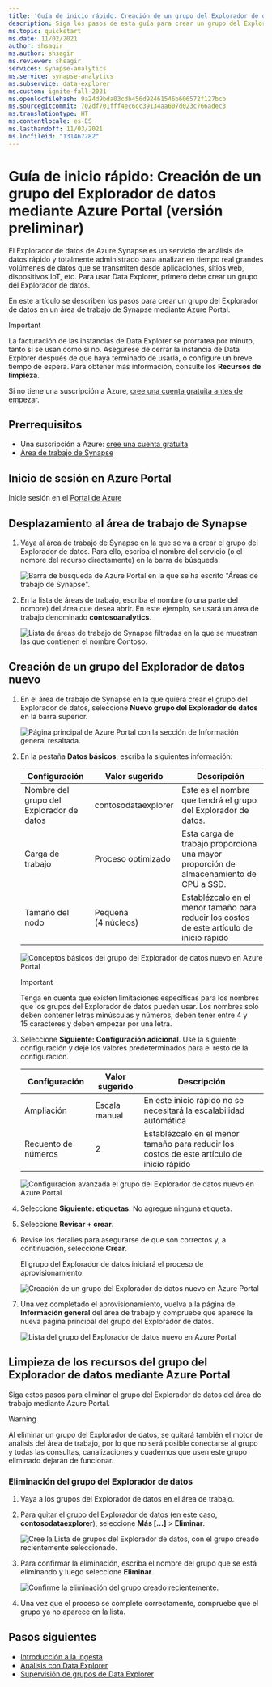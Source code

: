 ```yaml
---
title: 'Guía de inicio rápido: Creación de un grupo del Explorador de datos mediante Azure Portal (versión preliminar)'
description: Siga los pasos de esta guía para crear un grupo del Explorador de datos mediante Azure Portal.
ms.topic: quickstart
ms.date: 11/02/2021
author: shsagir
ms.author: shsagir
ms.reviewer: shsagir
services: synapse-analytics
ms.service: synapse-analytics
ms.subservice: data-explorer
ms.custom: ignite-fall-2021
ms.openlocfilehash: 9a24d9bda03cdb456d92461546b606572f127bcb
ms.sourcegitcommit: 702df701fff4ec6cc39134aa607d023c766adec3
ms.translationtype: HT
ms.contentlocale: es-ES
ms.lasthandoff: 11/03/2021
ms.locfileid: "131467282"
---
```

# <a name="quickstart-create-a-data-explorer-pool-using-the-azure-portal-preview"></a>Guía de inicio rápido: Creación de un grupo del Explorador de datos mediante Azure Portal (versión preliminar)

El Explorador de datos de Azure Synapse es un servicio de análisis de datos rápido y totalmente administrado para analizar en tiempo real grandes volúmenes de datos que se transmiten desde aplicaciones, sitios web, dispositivos IoT, etc. Para usar Data Explorer, primero debe crear un grupo del Explorador de datos.

En este artículo se describen los pasos para crear un grupo del Explorador de datos en un área de trabajo de Synapse mediante Azure Portal.

> [!IMPORTANT]
> La facturación de las instancias de Data Explorer se prorratea por minuto, tanto si se usan como si no. Asegúrese de cerrar la instancia de Data Explorer después de que haya terminado de usarla, o configure un breve tiempo de espera. Para obtener más información, consulte los **Recursos de limpieza**.

Si no tiene una suscripción a Azure, [cree una cuenta gratuita antes de empezar](https://azure.microsoft.com/free/).

## <a name="prerequisites"></a>Prerrequisitos

- Una suscripción a Azure: [cree una cuenta gratuita](https://azure.microsoft.com/free/)
- [Área de trabajo de Synapse](../quickstart-create-workspace.md)

## <a name="sign-in-to-the-azure-portal"></a>Inicio de sesión en Azure Portal

Inicie sesión en el [Portal de Azure](https://portal.azure.com/)

## <a name="navigate-to-the-synapse-workspace"></a>Desplazamiento al área de trabajo de Synapse

1. Vaya al área de trabajo de Synapse en la que se va a crear el grupo del Explorador de datos. Para ello, escriba el nombre del servicio (o el nombre del recurso directamente) en la barra de búsqueda.

    ![Barra de búsqueda de Azure Portal en la que se ha escrito "Áreas de trabajo de Synapse".](../media/quickstart-create-sql-pool/create-sql-pool-00a.png)

1. En la lista de áreas de trabajo, escriba el nombre (o una parte del nombre) del área que desea abrir. En este ejemplo, se usará un área de trabajo denominado **contosoanalytics**.

    ![Lista de áreas de trabajo de Synapse filtradas en la que se muestran las que contienen el nombre Contoso.](../media/quickstart-create-sql-pool/create-sql-pool-00b.png)

## <a name="create-a-new-data-explorer-pool"></a>Creación de un grupo del Explorador de datos nuevo

1. En el área de trabajo de Synapse en la que quiera crear el grupo del Explorador de datos, seleccione **Nuevo grupo del Explorador de datos** en la barra superior.

    ![Página principal de Azure Portal con la sección de Información general resaltada.](media/create-data-explorer-pool-portal/goto-data-explorer-pool-portal.png)

1. En la pestaña **Datos básicos**, escriba la siguientes información:

    | Configuración | Valor sugerido | Descripción |
    |--|--|--|
    | Nombre del grupo del Explorador de datos | contosodataexplorer | Este es el nombre que tendrá el grupo del Explorador de datos. |
    | Carga de trabajo | Proceso optimizado | Esta carga de trabajo proporciona una mayor proporción de almacenamiento de CPU a SSD. |
    | Tamaño del nodo | Pequeña (4 núcleos) | Establézcalo en el menor tamaño para reducir los costos de este artículo de inicio rápido |

    ![Conceptos básicos del grupo del Explorador de datos nuevo en Azure Portal](media/create-data-explorer-pool-portal/create-data-explorer-pool-basics-portal.png)

    > [!IMPORTANT]
    > Tenga en cuenta que existen limitaciones específicas para los nombres que los grupos del Explorador de datos pueden usar. Los nombres solo deben contener letras minúsculas y números, deben tener entre 4 y 15 caracteres y deben empezar por una letra.

1. Seleccione **Siguiente: Configuración adicional**. Use la siguiente configuración y deje los valores predeterminados para el resto de la configuración.

    | Configuración | Valor sugerido | Descripción |
    |--|--|--|
    | Ampliación | Escala manual | En este inicio rápido no se necesitará la escalabilidad automática |
    | Recuento de números | 2 | Establézcalo en el menor tamaño para reducir los costos de este artículo de inicio rápido |

    ![Configuración avanzada el grupo del Explorador de datos nuevo en Azure Portal](media/create-data-explorer-pool-portal/create-data-explorer-pool-advanced-settings-portal.png)

1. Seleccione **Siguiente: etiquetas**. No agregue ninguna etiqueta.
1. Seleccione **Revisar + crear**.
1. Revise los detalles para asegurarse de que son correctos y, a continuación, seleccione **Crear**.

    El grupo del Explorador de datos iniciará el proceso de aprovisionamiento.

    ![Creación de un grupo del Explorador de datos nuevo en Azure Portal](media/create-data-explorer-pool-portal/create-data-explorer-pool-portal.png)

1. Una vez completado el aprovisionamiento, vuelva a la página de **Información general** del área de trabajo y compruebe que aparece la nueva página principal del grupo del Explorador de datos.

    ![Lista del grupo del Explorador de datos nuevo en Azure Portal](media/create-data-explorer-pool-portal/verify-data-explorer-pool-portal.png)

## <a name="clean-up-data-explorer-pool-resources-using-the-azure-portal"></a>Limpieza de los recursos del grupo del Explorador de datos mediante Azure Portal

Siga estos pasos para eliminar el grupo del Explorador de datos del área de trabajo mediante Azure Portal.

> [!WARNING]
> Al eliminar un grupo del Explorador de datos, se quitará también el motor de análisis del área de trabajo, por lo que no será posible conectarse al grupo y todas las consultas, canalizaciones y cuadernos que usen este grupo eliminado dejarán de funcionar.

### <a name="delete-the-data-explorer-pool"></a>Eliminación del grupo del Explorador de datos

1. Vaya a los grupos del Explorador de datos en el área de trabajo.
1. Para quitar el grupo del Explorador de datos (en este caso, **contosodataexplorer**), seleccione **Más [...]**  > **Eliminar**.

    ![Cree la Lista de grupos del Explorador de datos, con el grupo creado recientemente seleccionado.](media/create-data-explorer-pool-portal/create-data-explorer-pool-portal.png)

1. Para confirmar la eliminación, escriba el nombre del grupo que se está eliminando y luego seleccione **Eliminar**.

    ![Confirme la eliminación del grupo creado recientemente.](media/create-data-explorer-pool-portal/confirm-deletion-data-explorer-pool-portal.png)

1. Una vez que el proceso se complete correctamente, compruebe que el grupo ya no aparece en la lista.

## <a name="next-steps"></a>Pasos siguientes

- [Introducción a la ingesta](ingest-data/data-explorer-ingest-data-overview.md)
- [Análisis con Data Explorer](../get-started-analyze-data-explorer.md)
- [Supervisión de grupos de Data Explorer](data-explorer-monitor-pools.md)
